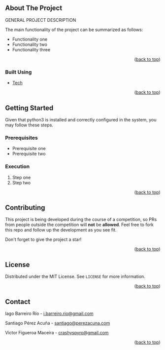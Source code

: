 ## About The Project

GENERAL PROJECT DESCRIPTION

The main functionality of the project can be summarized as follows:

* Functionality one
* Functionality two
* Functionality three

<p align="right">(<a href="#top">back to top</a>)</p>

### Built Using

* [Tech](https://www.link.com/)

<p align="right">(<a href="#top">back to top</a>)</p>

## Getting Started

Given that python3 is installed and correctly configured in the system, you may follow these steps.

### Prerequisites

* Prerequisite one
* Prerequisite two

### Execution

1. Step one
2. Step two

<p align="right">(<a href="#top">back to top</a>)</p>

## Contributing

This project is being developed during the course of a competition, so PRs from people outside the competition will **not** be **allowed**. Feel free to fork this repo and follow up the development as you see fit.

Don't forget to give the project a star!

<p align="right">(<a href="#top">back to top</a>)</p>

## License

Distributed under the MIT License. See `LICENSE` for more information.

<p align="right">(<a href="#top">back to top</a>)</p>

## Contact

Iago Barreiro Río - i.barreiro.rio@gmail.com

Santiago Pérez Acuña - santiago@perezacuna.com

Victor Figueroa Maceira - crashyspyro@gmail.com

<p align="right">(<a href="#top">back to top</a>)</p>